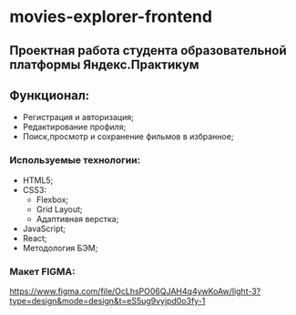# movies-explorer-frontend

## Проектная работа студента образовательной платформы Яндекс.Практикум

## Функционал:

- Регистрация и авторизация;
- Редактирование профиля;
- Поиск,просмотр и сохранение фильмов в избранное;

### Используемые технологии:

- HTML5;
- CSS3:
  - Flexbox;
  - Grid Layout;
  - Адаптивная верстка;
- JavaScript;
- React;
- Методология БЭМ;

### Макет FIGMA:

https://www.figma.com/file/OcLhsPO06QJAH4q4ywKoAw/light-3?type=design&mode=design&t=eS5ug9vyjpd0o3fy-1
